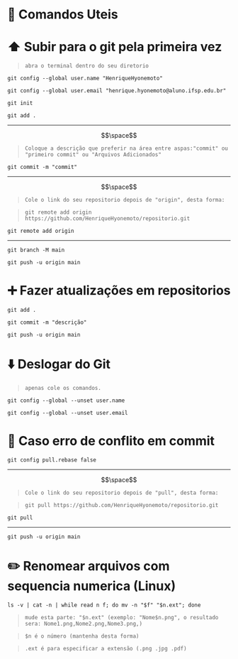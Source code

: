 # :page_facing_up: Comandos Uteis 
# :arrow_up: Subir para o git pela primeira vez 
   >`abra o terminal dentro do seu diretorio`
```
git config --global user.name "HenriqueHyonemoto"
```
```
git config --global user.email "henrique.hyonemoto@aluno.ifsp.edu.br"
```
```
git init
```
```
git add .
```
---
$$\space$$
>`Coloque a descrição que preferir na área entre aspas:"commit" ou "primeiro commit" ou "Arquivos Adicionados"`
```
git commit -m "commit"
```

---
$$\space$$
>`Cole o link do seu repositorio depois de "origin", desta forma:`

>`git remote add origin https://github.com/HenriqueHyonemoto/repositorio.git`
```
git remote add origin 
```
---

```
git branch -M main
```
```
git push -u origin main
```
# :heavy_plus_sign: Fazer atualizações em repositorios 
```
git add .
```
```
git commit -m "descrição"
```
```
git push -u origin main
```

# :arrow_down: Deslogar do Git 
>`apenas cole os comandos.`
```
git config --global --unset user.name
```
```
git config --global --unset user.email
```


# :hammer: Caso erro de conflito em commit 
```
git config pull.rebase false
```
---
$$\space$$
>`Cole o link do seu repositorio depois de "pull", desta forma:`

>`git pull https://github.com/HenriqueHyonemoto/repositorio.git`
```
git pull
```
---

```
git push -u origin main
```

# :pencil2: Renomear arquivos com sequencia numerica (Linux) 
```
ls -v | cat -n | while read n f; do mv -n "$f" "$n.ext"; done
```
>`mude esta parte: "$n.ext" (exemplo: "Nome$n.png", o resultado sera: Nome1.png,Nome2.png,Nome3.png,)`

>`$n é o número (mantenha desta forma)`

>`.ext é para especificar a extensão (.png .jpg .pdf)`
